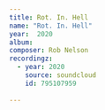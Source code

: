 ```yaml
---
title: Rot. In. Hell
name: "Rot. In. Hell"
year:  2020
album: 
composer: Rob Nelson
recordingz:
  - year: 2020
    source: soundcloud
    id: 795107959
 
---
```






